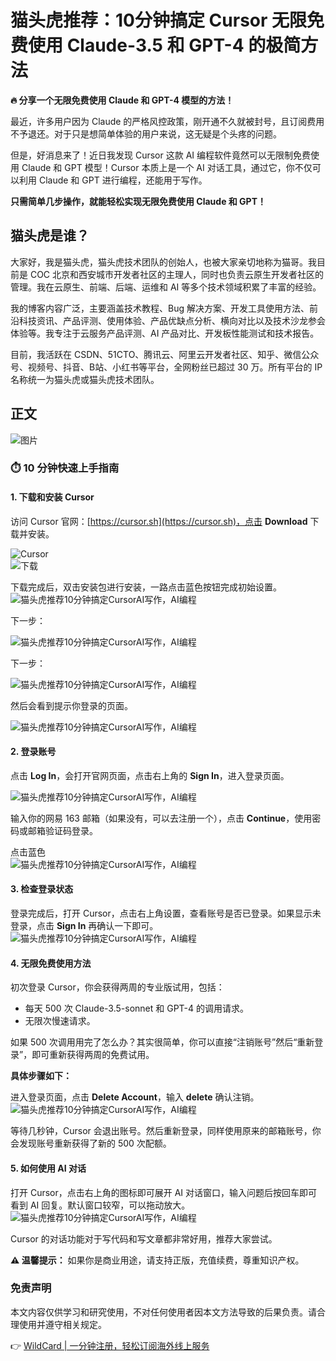 # 猫头虎推荐：10分钟搞定 Cursor 无限免费使用 Claude-3.5 和 GPT-4 的极简方法

**🔥 分享一个无限免费使用 Claude 和 GPT-4 模型的方法！**

最近，许多用户因为 Claude 的严格风控政策，刚开通不久就被封号，且订阅费用不予退还。对于只是想简单体验的用户来说，这无疑是个头疼的问题。

但是，好消息来了！近日我发现 Cursor 这款 AI 编程软件竟然可以无限制免费使用 Claude 和 GPT 模型！Cursor 本质上是一个 AI 对话工具，通过它，你不仅可以利用 Claude 和 GPT 进行编程，还能用于写作。

**只需简单几步操作，就能轻松实现无限免费使用 Claude 和 GPT！**

## 猫头虎是谁？

大家好，我是猫头虎，猫头虎技术团队的创始人，也被大家亲切地称为猫哥。我目前是 COC 北京和西安城市开发者社区的主理人，同时也负责云原生开发者社区的管理。我在云原生、前端、后端、运维和 AI 等多个技术领域积累了丰富的经验。

我的博客内容广泛，主要涵盖技术教程、Bug 解决方案、开发工具使用方法、前沿科技资讯、产品评测、使用体验、产品优缺点分析、横向对比以及技术沙龙参会体验等。我专注于云服务产品评测、AI 产品对比、开发板性能测试和技术报告。

目前，我活跃在 CSDN、51CTO、腾讯云、阿里云开发者社区、知乎、微信公众号、视频号、抖音、B站、小红书等平台，全网粉丝已超过 30 万。所有平台的 IP 名称统一为猫头虎或猫头虎技术团队。

## 正文

![图片](https://bbtdd.com/img/7473105224149945.webp)

### ⏱️ 10 分钟快速上手指南

#### 1. 下载和安装 Cursor

访问 Cursor 官网：[https://cursor.sh](https://cursor.sh)，点击 **Download** 下载并安装。

![Cursor](https://bbtdd.com/img/926288221465.webp)  
![下载](https://bbtdd.com/img/439873781099.webp)

下载完成后，双击安装包进行安装，一路点击蓝色按钮完成初始设置。  
![猫头虎推荐10分钟搞定CursorAI写作，AI编程](https://bbtdd.com/img/284761596.webp)

下一步：

![猫头虎推荐10分钟搞定CursorAI写作，AI编程](https://bbtdd.com/img/29727577.webp)

下一步：

![猫头虎推荐10分钟搞定CursorAI写作，AI编程](https://bbtdd.com/img/84755546201707.webp)

然后会看到提示你登录的页面。

![猫头虎推荐10分钟搞定CursorAI写作，AI编程](https://bbtdd.com/img/4013815852.webp)

#### 2. 登录账号

点击 **Log In**，会打开官网页面，点击右上角的 **Sign In**，进入登录页面。

![猫头虎推荐10分钟搞定CursorAI写作，AI编程](https://bbtdd.com/img/429426408315117.webp)

输入你的网易 163 邮箱（如果没有，可以去注册一个），点击 **Continue**，使用密码或邮箱验证码登录。

点击蓝色  
![猫头虎推荐10分钟搞定CursorAI写作，AI编程](https://bbtdd.com/img/39128534851.webp)

#### 3. 检查登录状态

登录完成后，打开 Cursor，点击右上角设置，查看账号是否已登录。如果显示未登录，点击 **Sign In** 再确认一下即可。  
![猫头虎推荐10分钟搞定CursorAI写作，AI编程](https://bbtdd.com/img/97526204569.webp)

#### 4. 无限免费使用方法

初次登录 Cursor，你会获得两周的专业版试用，包括：

- 每天 500 次 Claude-3.5-sonnet 和 GPT-4 的调用请求。
- 无限次慢速请求。

如果 500 次调用用完了怎么办？其实很简单，你可以直接“注销账号”然后“重新登录”，即可重新获得两周的免费试用。

**具体步骤如下：**

进入登录页面，点击 **Delete Account**，输入 **delete** 确认注销。  
![猫头虎推荐10分钟搞定CursorAI写作，AI编程](https://bbtdd.com/img/25067448071999.webp)

等待几秒钟，Cursor 会退出账号。然后重新登录，同样使用原来的邮箱账号，你会发现账号重新获得了新的 500 次配额。

#### 5. 如何使用 AI 对话

打开 Cursor，点击右上角的图标即可展开 AI 对话窗口，输入问题后按回车即可看到 AI 回复。默认窗口较窄，可以拖动放大。  
![猫头虎推荐10分钟搞定CursorAI写作，AI编程](https://bbtdd.com/img/59459339732306.webp)

Cursor 的对话功能对于写代码和写文章都非常好用，推荐大家尝试。

**⚠️ 温馨提示：** 如果你是商业用途，请支持正版，充值续费，尊重知识产权。

### 免责声明

本文内容仅供学习和研究使用，不对任何使用者因本文方法导致的后果负责。请合理使用并遵守相关规定。

👉 [WildCard | 一分钟注册，轻松订阅海外线上服务](https://bbtdd.com/WildCard)